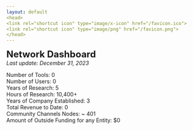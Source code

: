 ```yaml
---
layout: default
<head>
<link rel="shortcut icon" type="image/x-icon" href="/favicon.ico">
<link rel="shortcut icon" type="image/png" href="/favicon.png">
</head>
---
```


<b><font size="5">Network Dashboard</font></b>
<br>
_Last update: December 31, 2023_
<br>

Number of Tools: 0
<br>
Number of Users: 0
<br>
Years of Research: 5
<br>
Hours of Research: 10,400+ 
<br>
Years of Company Established: 3
<br>
Total Revenue to Date: 0
<br>
Community Channels Nodes: ~ 401
<br>
Amount of Outside Funding for any Entity: $0
